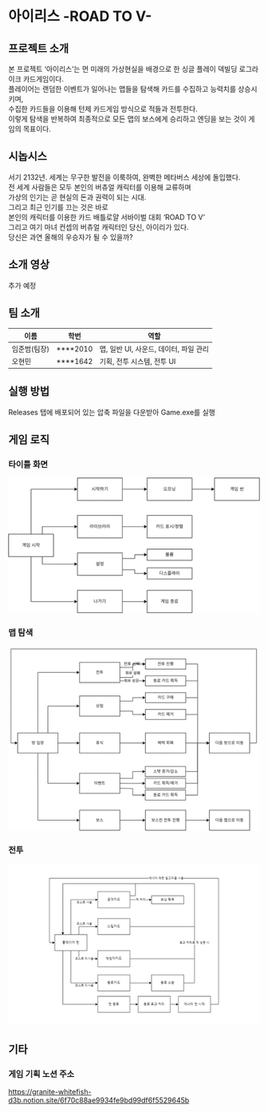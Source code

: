아이리스 -ROAD TO V-
==================


프로젝트 소개
--------------

본 프로젝트 ‘아이리스’는 먼 미래의 가상현실을 배경으로 한 싱글 플레이 덱빌딩 로그라이크 카드게임이다.  
플레이어는 랜덤한 이벤트가 일어나는 맵들을 탐색해 카드를 수집하고 능력치를 상승시키며,  
수집한 카드들을 이용해 턴제 카드게임 방식으로 적들과 전투한다.   
이렇게 탐색을 반복하여 최종적으로 모든 맵의 보스에게 승리하고 엔딩을 보는 것이 게임의 목표이다.   

시놉시스
-------

서기 2132년. 세계는 무구한 발전을 이룩하여, 완벽한 메타버스 세상에 돌입했다.  
전 세계 사람들은 모두 본인의 버츄얼 캐릭터를 이용해 교류하며  
가상의 인기는 곧 현실의 돈과 권력이 되는 시대.  
그리고 최근 인기를 끄는 것은 바로  
본인의 캐릭터를 이용한 카드 배틀로얄 서바이벌 대회 ‘ROAD TO V’  
그리고 여기 마녀 컨셉의 버츄얼 캐릭터인 당신, 아이리가 있다.  
당신은 과연 올해의 우승자가 될 수 있을까?  

소개 영상
--------

추가 예정

팀 소개
------

|이름|학번|역할|
|-|-|-|
|임준범(팀장)|****2010|맵, 일반 UI, 사운드, 데이터, 파일 관리|
|오현민|****1642|기획, 전투 시스템, 전투 UI|


실행 방법
--------

Releases 탭에 배포되어 있는 압축 파일을 다운받아 Game.exe를 실행

게임 로직
--------

### 타이틀 화면
![타이틀 화면](/Docs/logic4.png)
### 맵 탐색
![맵 탐색](/Docs/logic5.png)
### 전투
![전투](/Docs/logic3.png)

기타
----

### 게임 기획 노션 주소
https://granite-whitefish-d3b.notion.site/6f70c88ae9934fe9bd99df6f5529645b
